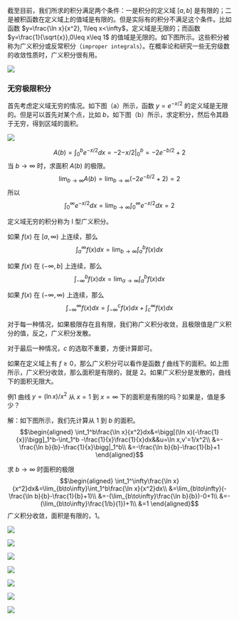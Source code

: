 截至目前，我们所求的积分满足两个条件：一是积分的定义域 $[a,b]$ 是有限的；二是被积函数在定义域上的值域是有限的。但是实际有的积分不满足这个条件。比如函数 $y=\frac{\ln x}{x^2}, 1\leq x<\infty$，定义域是无限的；而函数 $y=\frac{1}{\sqrt{x}},0\leq x\leq 1$ 的值域是无限的。如下图所示。这些积分被称为广义积分或反常积分（`improper integrals`）。在概率论和研究一些无穷级数的收敛性质时，广义积分很有用。

![](080.010.png)

### 无穷极限积分
首先考虑定义域无穷的情况。如下图（a）所示，函数 $y=e^{-x/2}$ 的定义域是无限的。但是可以首先对某个点，比如 $b$，如下图（b）所示，求定积分，然后令其趋于无穷，得到区域的面积。

![](080.020.png)

$$A(b)=\int_0^b e^{-x/2}dx=-2{-x/2}\bigg|_0^b=-2e^{-b/2}+2$$
当 $b\to\infty$ 时，求面积 $A(b)$ 的极限。
$$\lim_{b\to\infty}A(b)=\lim_{b\to\infty}(-2e^{-b/2}+2)=2$$
所以
$$\int_0^\infty e^{-x/2}dx=\lim_{b\to\infty}\int_0^\infty e^{-x/2}dx=2$$

定义域无穷的积分称为 I 型广义积分。

如果 $f(x)$ 在 $[a,\infty)$ 上连续，那么
$$\int_a^\infty f(x)dx=\lim_{b\to\infty}\int_a^b f(x)dx$$

如果 $f(x)$ 在 $(-\infty,b]$ 上连续，那么
$$\int_{-\infty}^b f(x)dx=\lim_{a\to\infty}\int_a^b f(x)dx$$

如果 $f(x)$ 在 $(-\infty,\infty)$ 上连续，那么
$$\int_{-\infty}^\infty f(x)dx=\int_{-\infty}^c f(x)dx+\int_c^\infty f(x)dx$$

对于每一种情况，如果极限存在且有限，我们称广义积分收敛，且极限值是广义积分的值，反之，广义积分发散。

对于最后一种情况，$c$ 的选取不重要，方便计算即可。

如果在定义域上有 $f\geq 0$，那么广义积分可以看作是函数 $f$ 曲线下的面积。如上图所示，广义积分收敛，那么面积是有限的，就是 2。如果广义积分是发散的，曲线下的面积无限大。

例1 曲线 $y=(\ln x)/x^2$ 从 $x=1$ 到 $x=\infty$ 下的面积是有限的吗？如果是，值是多少？

解：如下图所示，我们先计算从 1 到 $b$ 的面积。
$$\begin{aligned}
\int_1^b\frac{\ln x}{x^2}dx&=\bigg[(\ln x)(-\frac{1}{x})\bigg]_1^b-\int_1^b -\frac{1}{x}\frac{1}{x}dx&&u=\ln x,v'=1/x^2\\
&=-\frac{\ln b}{b}-\frac{1}{x}\bigg|_1^b\\
&=-\frac{\ln b}{b}-\frac{1}{b}+1
\end{aligned}$$

求 $b\to\infty$ 时面积的极限
$$\begin{aligned}
\int_1^\infty\frac{\ln x}{x^2}dx&=\lim_{b\to\infty}\int_1^b\frac{\ln x}{x^2}dx\\
&=\lim_{b\to\infty}(-\frac{\ln b}{b}-\frac{1}{b}+1)\\
&=-(\lim_{b\to\infty}\frac{\ln b}{b})-0+1\\
&=-(\lim_{b\to\infty}\frac{1/b}{1})+1\\
&=1
\end{aligned}$$
广义积分收敛，面积是有限的，1。

![](080.030.png)

![](080.040.png)

![](080.050.png)

![](080.060.png)

![](080.070.png)

![](080.080.png)

![](080.090.png)
